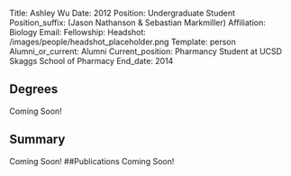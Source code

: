 Title: Ashley Wu
Date: 2012
Position: Undergraduate Student
Position_suffix: (Jason Nathanson & Sebastian Markmiller)
Affiliation: Biology
Email: 
Fellowship:
Headshot: /images/people/headshot_placeholder.png
Template: person
Alumni_or_current: Alumni
Current_position: Pharmancy Student at UCSD Skaggs School of Pharmacy
End_date: 2014
<!-- Status: draft -->

## Degrees
Coming Soon!
## Summary
Coming Soon!
##Publications
Coming Soon!